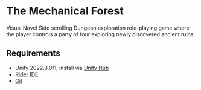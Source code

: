 # The Mechanical Forest

Visual Novel Side scrolling Dungeon exploration role-playing game where the player controls a party of four exploring newly discovered ancient ruins.


## Requirements

- Unity 2022.3.0f1, install via [Unity Hub](https://unity.com/download)
- [Rider IDE](https://www.jetbrains.com/rider/)
- [Git](https://git-scm.com/downloads)
